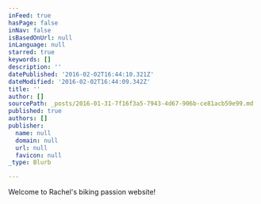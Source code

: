 ```yaml
---
inFeed: true
hasPage: false
inNav: false
isBasedOnUrl: null
inLanguage: null
starred: true
keywords: []
description: ''
datePublished: '2016-02-02T16:44:10.321Z'
dateModified: '2016-02-02T16:44:09.342Z'
title: ''
author: []
sourcePath: _posts/2016-01-31-7f16f3a5-7943-4d67-906b-ce81acb59e99.md
published: true
authors: []
publisher:
  name: null
  domain: null
  url: null
  favicon: null
_type: Blurb

---
```

Welcome to Rachel's biking passion website!
